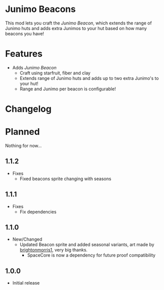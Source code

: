 # Junimo Beacons

This mod lets you craft the *Junimo Beacon*, which extends the range of Junimo huts and adds extra Junimos to your hut based on how many beacons you have!

# Features

* Adds *Junimo Beacon*
	* Craft using starfruit, fiber and clay
	* Extends range of Junimo huts and adds up to two extra Junimo's to your hut!
	* Range and Junimo per beacon is configurable!

# Changelog

# Planned

Nothing for now...

## 1.1.2
* Fixes
  * Fixed beacons sprite changing with seasons

## 1.1.1
* Fixes
  * Fix dependencies

## 1.1.0
* New/Changed
  * Updated Beacon sprite and added seasonal variants, art made by [brightonmorris1](https://forums.nexusmods.com/index.php?/user/52800236-brightonmorris1/), very big thanks.
	* SpaceCore is now a dependency for future proof compatibility

## 1.0.0

* Initial release

